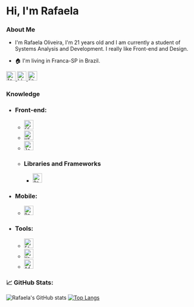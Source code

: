 # Hi, I'm Rafaela

### About Me

-   I'm Rafaela Oliveira, I'm 21 years old and I am currently a student of Systems Analysis and Development. I really like Front-end and Design.

-   🏠 I'm living in Franca-SP in Brazil.

<p align="left">

  <a href="https://www.instagram.com/Rafachu1/">
    <code><img height="25" src="https://img.shields.io/badge/Instagram-d9408a?style=flat&logo=Instagram&logoColor=white&link=https://www.instagram.com/Rafachu1/" alt="Instagram"/></code>
  </a>
  <a href="https://www.linkedin.com/in/rafaelaoliveira21/" alt="Linkedin">
    <code><img height="25" src="https://img.shields.io/badge/Linkedin-264de4?style=flat&logo=Linkedin&logoColor=white&link=https://www.linkedin.com/in/rafaelaoliveira21/" alt="Linkedin"/></code>
  </a>
  <a href="https://www.facebook.com/rafaela.oliveira.9235/" alt="Facebook">
    <code><img height="25" src="https://img.shields.io/badge/Facebook-0178f8?style=flat&logo=Facebook&logoColor=white&link=https://www.facebook.com/rafaela.oliveira.9235/" alt="Facebook"/></code>
  </a>
</p>

### Knowledge

-   ### <b> Front-end: </b>

    -   <code><img height="25" src="https://img.shields.io/badge/CSS3-264de4?style=flat&logo=css3&logoColor=white" alt="CSS3"/></code>
    -   <code><img height="25" src="https://img.shields.io/badge/HTML5-dd4b25?style=flat&logo=html5&logoColor=white" alt="HTML5"/></code>
    -   <code><img height="25" src="https://img.shields.io/badge/JavaScript-F7DF1E?style=flat&logo=javascript&logoColor=black" alt="JavaScript"/></code>

    *   ### <b> Libraries and Frameworks </b>
        -   <code><img height="25" src="https://img.shields.io/badge/React-000000?style=flat&logo=React" alt="React"/></code>

-   ### <b> Mobile: </b>

    -   <code><img height="25" src="https://img.shields.io/badge/React Native-000000?style=flat&logo=React" alt="React Native"/></code>

-   ### <b> Tools: </b>
    -   <code><img height="25" src="https://img.shields.io/badge/Figma-000000?style=flat&logo=figma" alt="Figma"/></code>
    -   <code><img height="25" src="https://img.shields.io/badge/-VSCode-171615?style=flat&logo=Visual+Studio+Code&logoColor=white&color=0384fc" alt="Vs"/></code>
    -   <code><img height="25" src="https://img.shields.io/badge/AdobeXD-ff61f6?style=flat&logo=adobeXd&logoColor=450034" alt="AdobeXd"/></code>

### 📈 GitHub Stats:

![Rafaela's GitHub stats](https://github-readme-stats.vercel.app/api?username=RafaelaOliveira21&show_icons=true&theme=radical&hide_border=true&include_all_commits=true)
[![Top Langs](https://github-readme-stats.vercel.app/api/top-langs/?username=RafaelaOliveira21&layout=compact&theme=radical&hide_border=true)](https://github.com/anuraghazra/github-readme-stats)
